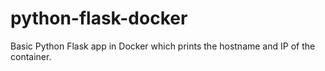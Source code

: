 # python-flask-docker
Basic Python Flask app in Docker which prints the hostname and IP of the container.

